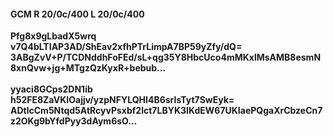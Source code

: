 #### GCM R 20/0c/400 L 20/0c/400
**Pfg8x9gLbadX5wrq**<br/>**v7Q4bLTIAP3AD/ShEav2xfhPTrLimpA7BP59yZfy/dQ=**<br/>**3ABgZvV+P/TCDNddhFoFEd/sL+qg35Y8HbcUco4mMKxlMsAMB8esmN8xnQvw+jg+MTgzQzKyxR+bebub...**<br/><br/>
**yyaci8GCps2DN1ib**<br/>**h52FE8ZaVKIOajjv/yzpNFYLQHI4B6srIsTyt7SwEyk=**<br/>**ADtlcCm5Ntqd5AtRcyvPsxbf2lct7LBYK3IKdEW67UKIaePQgaXrCbzeCn7z2OKg9bYfdPyy3dAym6sO...**